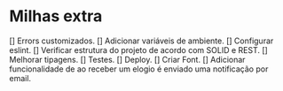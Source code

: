 # Milhas extra

[] Errors customizados.
[] Adicionar variáveis de ambiente.
[] Configurar eslint.
[] Verificar estrutura do projeto de acordo com SOLID e REST.
[] Melhorar tipagens.
[] Testes.
[] Deploy.
[] Criar Font.
[] Adicionar funcionalidade de ao receber um elogio é enviado uma notificação por email.
